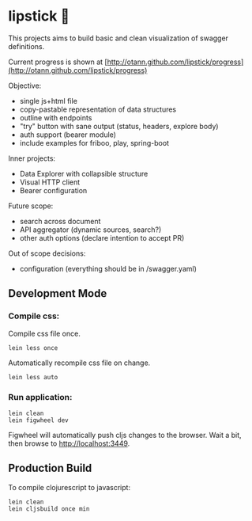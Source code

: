 # lipstick :lipstick:

This projects aims to build basic and clean visualization of
swagger definitions.

Current progress is shown at [http://otann.github.com/lipstick/progress](http://otann.github.com/lipstick/progress)

Objective:
- single js+html file
- copy-pastable representation of data structures
- outline with endpoints
- "try" button with sane output (status, headers, explore body)
- auth support (bearer module)
- include examples for friboo, play, spring-boot

Inner projects:
- Data Explorer with collapsible structure
- Visual HTTP client
- Bearer configuration

Future scope:
- search across document
- API aggregator (dynamic sources, search?)
- other auth options (declare intention to accept PR)

Out of scope decisions:
- configuration (everything should be in /swagger.yaml)

## Development Mode

### Compile css:

Compile css file once.

    lein less once

Automatically recompile css file on change.

    lein less auto

### Run application:

    lein clean
    lein figwheel dev

Figwheel will automatically push cljs changes to the browser.
Wait a bit, then browse to [http://localhost:3449](http://localhost:3449).

## Production Build

To compile clojurescript to javascript:

    lein clean
    lein cljsbuild once min